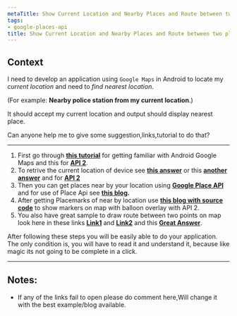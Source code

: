 ```yaml
---
metaTitle: Show Current Location and Nearby Places and Route between two places using Google Maps API in Android
tags:
- google-places-api
title: Show Current Location and Nearby Places and Route between two places using Google Maps API in Android
---
```


## Context

I need to develop an application using `Google Maps` in Android to locate my *current location* and need to *find nearest location*.


(For example: **Nearby police station from my current location**.)


It should accept my current location and output should display nearest place.


Can anyone help me to give some suggestion,links,tutorial to do that?



---

1. First go through **[this tutorial](http://mobiforge.com/developing/story/using-google-maps-android)** for getting familiar with
Android Google Maps and this for **[API 2](http://www.codeproject.com/Articles/614946/Android-google-map-api-v-setup)**.
2. To retrive the current location of device see **[this answer](https://stackoverflow.com/questions/1513485/how-do-i-get-the-current-gps-location-programmatically-in-android)** or this **[another answer](https://stackoverflow.com/questions/3145089/what-is-the-simplest-and-most-robust-way-to-get-the-users-current-location-in-a/3145655#3145655)** and for **[API 2](http://ramsandroid4all.blogspot.in/2013/06/google-maps-android-api-v2-showing.html)**
3. Then you can get places near by your location using **[Google Place
 API](http://code.google.com/apis/maps/documentation/places/)** and for use of Place Api see **[this blog](http://ddewaele.blogspot.com/2011/05/introducing-google-places-api.html).**
4. After getting Placemarks of near by location use **[this
blog with source code](http://wptrafficanalyzer.in/blog/customizing-infowindow-contents-in-google-map-android-api-v2-using-infowindowadapter/)** to show markers on map with balloon overlay with API 2.
5. You also have great sample to draw route between two points on map
look here in these links **[Link1](https://stackoverflow.com/questions/2023669/j2me-android-blackberry-driving-directions-route-between-two-locations/2023685#2023685)** and **[Link2](http://about-android.blogspot.in/2010/03/sample-google-map-driving-direction.html)** and this [**Great Answer**](https://stackoverflow.com/questions/3109158/how-to-draw-a-path-on-a-map-using-kml-file).


After following these steps you will be easily able to do your application. The only condition is, you will have to read it and understand it, because like magic its not going to be complete in a click.



---

## Notes:

- If any of the links fail to open please do comment here,Will change it with the best example/blog available.


